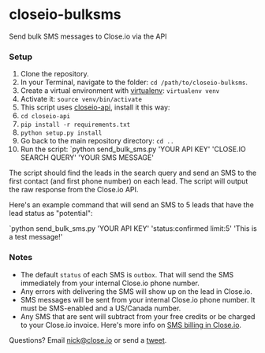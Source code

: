 # closeio-bulksms
Send bulk SMS messages to Close.io via the API

### Setup

1. Clone the repository.
1. In your Terminal, navigate to the folder: `cd /path/to/closeio-bulksms`.
1. Create a virtual environment with [virtualenv](https://virtualenv.pypa.io/en/stable/): `virtualenv venv`
1. Activate it: `source venv/bin/activate`
1. This script uses [closeio-api](https://github.com/closeio/closeio-api), install it this way:
 1. `cd closeio-api`
 1. `pip install -r requirements.txt`
 1. `python setup.py install`
1. Go back to the main repository directory: `cd ..`
1. Run the script: `python send_bulk_sms.py 'YOUR API KEY' 'CLOSE.IO SEARCH QUERY' 'YOUR SMS MESSAGE'

The script should find the leads in the search query and send an SMS to the first contact (and first phone number) on each lead. The script will output the raw response from the Close.io API.

Here's an example command that will send an SMS to 5 leads that have the lead status as "potential":

`python send_bulk_sms.py 'YOUR API KEY' 'status:confirmed limit:5' 'This is a test message!'

### Notes

- The default `status` of each SMS is `outbox`. That will send the SMS immediately from your internal Close.io phone number.
- Any errors with delivering the SMS will show up on the lead in Close.io.
- SMS messages will be sent from your internal Close.io phone number. It must be SMS-enabled and a US/Canada number.
- Any SMS that are sent will subtract from your free credits or be charged to your Close.io invoice. Here's more info on [SMS billing in Close.io](https://help.close.io/customer/en/portal/articles/2677062-how-does-sms-billing-work-).

Questions? Email [nick@close.io](mailto:nick@close.io) or send a [tweet](https://www.twitter.com/nickpersico).